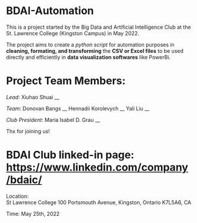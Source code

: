 # BDAI-Automation

This is a project started by the Big Data and Artificial Intelligence Club at the St. Lawrence College (Kingston Campus) in May 2022.

The project aims to create a _python script_ for automation purposes in **cleaning, formating, and transforming** the __CSV or Excel files__ to be used directly and efficiently in __data visualization softwares__ like PowerBi.

# Project Team Members:
*Lead*: Xiuhao Shuai __

*Team*: 
Donovan Bangs __
Hennadii Korolevych __
Yali Liu __

*Club President*: Maria Isabel D. Grau __

Thx for joining us!
# BDAI Club linked-in page: https://www.linkedin.com/company/bdaic/
Location:  
St Lawrence College
100 Portsmouth Avenue, Kingston, Ontario K7L5A6, CA 

Time: May 25th, 2022
